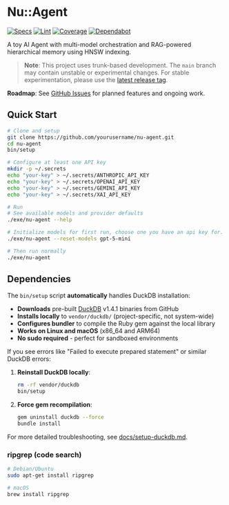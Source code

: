 # Nu::Agent

[![Specs](https://github.com/mgreenly/nu-agent/actions/workflows/ci.yml/badge.svg)](https://github.com/mgreenly/nu-agent/actions/workflows/ci.yml)
[![Lint](https://github.com/mgreenly/nu-agent/actions/workflows/lint.yml/badge.svg)](https://github.com/mgreenly/nu-agent/actions/workflows/lint.yml)
[![Coverage](https://github.com/mgreenly/nu-agent/actions/workflows/coverage.yml/badge.svg)](https://github.com/mgreenly/nu-agent/actions/workflows/coverage.yml)
[![Dependabot](https://img.shields.io/badge/dependabot-enabled-025E8C?logo=dependabot)](https://github.com/mgreenly/nu-agent/blob/main/.github/dependabot.yml)

A toy AI Agent with multi-model orchestration and RAG-powered hierarchical memory using HNSW indexing.

> **Note**: This project uses trunk-based development. The `main` branch may contain unstable or experimental changes. For stable experimentation, please use the [latest release tag](https://github.com/mgreenly/nu-agent/tags).

**Roadmap**: See [GitHub Issues](https://github.com/mgreenly/nu-agent/issues) for planned features and ongoing work.

## Quick Start

```bash
# Clone and setup
git clone https://github.com/yourusername/nu-agent.git
cd nu-agent
bin/setup

# Configure at least one API key
mkdir -p ~/.secrets
echo "your-key" > ~/.secrets/ANTHROPIC_API_KEY
echo "your-key" > ~/.secrets/OPENAI_API_KEY
echo "your-key" > ~/.secrets/GEMINI_API_KEY
echo "your-key" > ~/.secrets/XAI_API_KEY

# Run
# See available models and provider defaults
./exe/nu-agent --help

# Initialize models for first run, choose one you have an api key for.
./exe/nu-agent --reset-models gpt-5-mini

# Then run normally
./exe/nu-agent
```

## Dependencies

The `bin/setup` script **automatically** handles DuckDB installation:

- **Downloads** pre-built [DuckDB](https://duckdb.org/) v1.4.1 binaries from GitHub
- **Installs locally** to `vendor/duckdb/` (project-specific, not system-wide)
- **Configures bundler** to compile the Ruby gem against the local library
- **Works on Linux and macOS** (x86_64 and ARM64)
- **No sudo required** - perfect for sandboxed environments

If you see errors like "Failed to execute prepared statement" or similar DuckDB errors:

1. **Reinstall DuckDB locally**:
   ```bash
   rm -rf vendor/duckdb
   bin/setup
   ```

2. **Force gem recompilation**:
   ```bash
   gem uninstall duckdb --force
   bundle install

For more detailed troubleshooting, see [docs/setup-duckdb.md](docs/setup-duckdb.md).

### ripgrep (code search)

```bash
# Debian/Ubuntu
sudo apt-get install ripgrep

# macOS
brew install ripgrep
```
